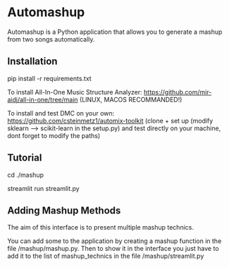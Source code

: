 # Automashup

Automashup is a Python application that allows you to generate a mashup from two songs automatically.

## Installation

pip install -r requirements.txt

To install All-In-One Music Structure Analyzer: https://github.com/mir-aidj/all-in-one/tree/main (LINUX, MACOS RECOMMANDED!)

To install and test DMC on your own: https://github.com/csteinmetz1/automix-toolkit (clone + set up (modify sklearn --> scikit-learn in the setup.py) and test directly on your machine, dont forget to modify the paths) 

## Tutorial

cd ./mashup

streamlit run streamlit.py

## Adding Mashup Methods

The aim of this interface is to present multiple mashup technics.

You can add some to the application by creating a mashup function in the file /mashup/mashup.py. Then to show it in the interface you just have to add it to the list of mashup_technics in the file /mashup/streamlit.py
